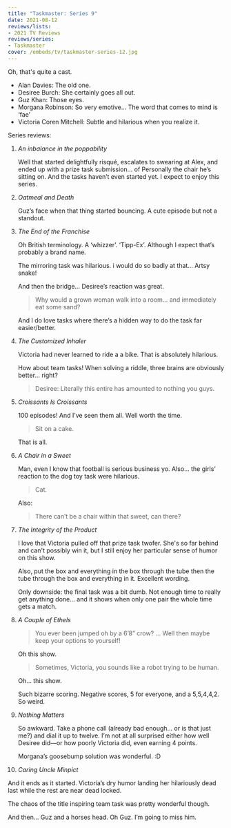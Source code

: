 ```yaml
---
title: "Taskmaster: Series 9"
date: 2021-08-12
reviews/lists:
- 2021 TV Reviews
reviews/series:
- Taskmaster
cover: /embeds/tv/taskmaster-series-12.jpg
---
```

Oh, that's quite a cast.

- Alan Davies: The old one.
- Desiree Burch: She certainly goes all out.
- Guz Khan: Those eyes.
- Morgana Robinson: So very emotive… The word that comes to mind is ‘fae’
- Victoria Coren Mitchell: Subtle and hilarious when you realize it.

Series reviews:

1. _An inbalance in the poppability_

   Well that started delightfully risqué, escalates to swearing at Alex, and ended up with a prize task submission… of Personally the chair he’s sitting on. And the tasks haven’t even started yet. I expect to enjoy this series.

2. _Oatmeal and Death_

   Guz’s face when that thing started bouncing. A cute episode but not a standout.

3. _The End of the Franchise_

   Oh British terminology. A ‘whizzer’. ‘Tipp-Ex’. Although I expect that’s probably a brand name.

   The mirroring task was hilarious. i would do so badly at that… Artsy snake!

   And then the bridge… Desiree’s reaction was great.

   > Why would a grown woman walk into a room… and immediately eat some sand?

   And I do love tasks where there’s a hidden way to do the task far easier/better.

4. _The Customized Inhaler_

   Victoria had never learned to ride a a bike. That is absolutely hilarious.

   How about team tasks! When solving a riddle, three brains are obviously better… right?

   > Desiree: Literally this entire has amounted to nothing you guys.

5. _Croissants Is Croissants_

   100 episodes! And I’ve seen them all. Well worth the time.

   > Sit on a cake.

   That is all.

6. _A Chair in a Sweet_

   Man, even I know that football is serious business yo. Also… the girls’ reaction to the dog toy task were hilarious.

   > Cat.

   Also:

   > There can’t be a chair within that sweet, can there?

7. _The Integrity of the Product_

   I love that Victoria pulled off that prize task twofer. She's so far behind and can't possibly win it, but I still enjoy her particular sense of humor on this show.

   Also, put the box and everything in the box through the tube then the tube through the box and everything in it. Excellent wording.

   Only downside: the final task was a bit dumb. Not enough time to really get anything done... and it shows when only one pair the whole time gets a match.

8. _A Couple of Ethels_

   > You ever been jumped oh by a 6’8” crow? … Well then maybe keep your options to yourself!

   Oh this show.

   > Sometimes, Victoria, you sounds like a robot trying to be human.

   Oh… this show.

   Such bizarre scoring. Negative scores, 5 for everyone, and a 5,5,4,4,2. So weird.

9. _Nothing Matters_

   So awkward. Take a phone call (already bad enough… or is that just me?) and dial it up to twelve. I’m not at all surprised either how well Desiree did—or how poorly Victoria did, even earning 4 points. 

   Morgana’s goosebump solution was wonderful. :D

10. _Caring Uncle Minpict_

   And it ends as it started. Victoria’s dry humor landing her hilariously dead last while the rest are near dead locked. 

   The chaos of the title inspiring team task was pretty wonderful though. 

   And then… Guz and a horses head. Oh Guz. I’m going to miss him. 
